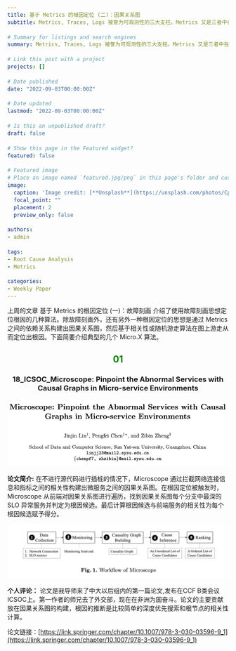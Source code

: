 ```yaml
---
title: 基于 Metrics 的根因定位 (二)：因果关系图
subtitle: Metrics, Traces, Logs 被誉为可观测性的三大支柱。Metrics 又是三者中在根因定位中最常用的数据源，阅读本文可快速了解当前学术界热门的基于 Metric 的根因定位算法类型——因果关系图。

# Summary for listings and search engines
summary: Metrics, Traces, Logs 被誉为可观测性的三大支柱。Metrics 又是三者中在根因定位中最常用的数据源，阅读本文可快速了解当前学术界热门的基于 Metric 的根因定位算法类型——因果关系图

# Link this post with a project
projects: []

# Date published
date: "2022-09-03T00:00:00Z"

# Date updated
lastmod: "2022-09-03T00:00:00Z"

# Is this an unpublished draft?
draft: false

# Show this page in the Featured widget?
featured: false

# Featured image
# Place an image named `featured.jpg/png` in this page's folder and customize its options here.
image:
  caption: 'Image credit: [**Unsplash**](https://unsplash.com/photos/CpkOjOcXdUY)'
  focal_point: ""
  placement: 2
  preview_only: false

authors:
- admin

tags:
- Root Cause Analysis
- Metrics

categories:
- Weekly Paper
---
```


上周的文章 基于 Metrics 的根因定位 (一)：故障刻画 介绍了使用故障刻画思想定位根因的几种算法。除故障刻画外，还有另外一种根因定位的思想是通过 Metrics 之间的依赖关系构建出因果关系图，然后基于相关性或随机游走算法在图上游走从而定位出根因。下面简要介绍典型的几个 Micro.X 算法。

## <center> <font color=#00800>01</font></center>

### <center>18_ICSOC_Microscope: Pinpoint the Abnormal Services with Causal Graphs in Micro-service Environments</center>

![](./microscope1.jpg)

**论文简介:** 在不进行源代码进行插桩的情况下，Microscope 通过拦截网络连接信息和指标之间的相关性构建出微服务之间的因果关系图。在根因定位被触发时，Microscope 从前端对因果关系图进行遍历，找到因果关系图每个分支中最深的 SLO 异常服务并判定为根因候选。最后计算根因候选与前端服务的相关性为每个根因候选赋予得分。

![](./microscope.jpg)

**个人评论：** 论文是我导师来了中大以后组内的第一篇论文,发布在CCF B类会议 ICSOC上。第一作者的师兄去了外交部，现在在非洲为国奋斗。论文的主要贡献放在因果关系图的构建，根因的推断是比较简单的深度优先搜索和根节点的相关性计算。

论文链接：[https://link.springer.com/chapter/10.1007/978-3-030-03596-9_1](https://link.springer.com/chapter/10.1007/978-3-030-03596-9_1)



